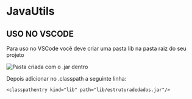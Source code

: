 # JavaUtils
## USO NO VSCODE
Para uso no VSCode você deve criar uma pasta lib na pasta raiz do seu projeto  

![Pasta criada com o .jar dentro](https://image.prntscr.com/image/U53Z_eeNTHSKqxwmVHKZSg.png)

Depois adicionar no .classpath a seguinte linha:  

`<classpathentry kind="lib" path="lib/estruturadedados.jar"/>`

